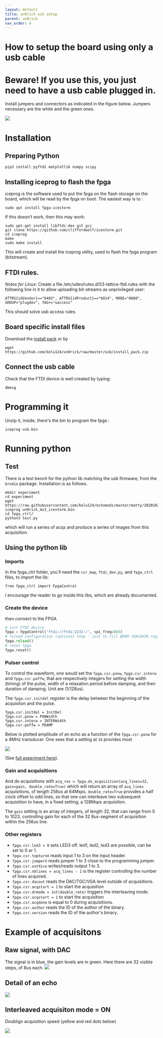 ```yaml
---
layout: default
title: un0rick usb setup
parent: un0rick
nav_order: 4
---
```


# How to setup the board using only a usb cable

# Beware! If you use this, you just need to have a usb cable plugged in.

Install jumpers and connectors as indicated in the figure below. Jumpers necessary are the white and the green ones. 

![](https://raw.githubusercontent.com/kelu124/echomods/master/include/community/Abdulrhman/unnamed.jpg)


# Installation 

## Preparing Python

`pip3 install pyftdi matplotlib numpy scipy`

## Installing iceprog to flash the fpga

iceprog is the software used to put the fpga on the flash storage on the board, which will be read by the fpga on boot. The easiest way is to :

`sudo apt install fpga-icestorm`

If this doesn’t work, then this may work:

```
sudo apt-get install libftdi-dev git gcc 
git clone https://github.com/cliffordwolf/icestorm.git
cd iceprog
make 
sudo make install
```

This will create and install the iceprog utility, used to flash the fpga program (bitstream).

## FTDI rules.

_Notes for Linux_: Create a file /etc/udev/rules.d/53-lattice-ftdi.rules with the following line in it to allow uploading bit-streams as unprivileged user:

`ATTRS{idVendor}=="0403", ATTRS{idProduct}=="6014", MODE="0660", GROUP="plugdev", TAG+="uaccess"`

This should solve usb access rules.

## Board specific install files

Download the [install pack](https://github.com/kelu124/un0rick/blob/master/usb/install_pack.zip) or by 

`wget https://github.com/kelu124/un0rick/raw/master/usb/install_pack.zip`


## Connect the usb cable

Check that the FTDI device is well created by typing:

`dmesg`

# Programming it

Unzip it, inside, there's the bin to program the fpga :
 
`iceprog usb.bin`

# Running python

## Test

There is a test bench for the python lib matching the usb firmware, from the `brodie` package. Installation is as follows.

```
mkdir experiment
cd experiment
wget https://raw.githubusercontent.com/kelu124/echomods/master/matty/20201026a/brodie.zip
iceprog un0rick_ms3_icestorm.bin
cd fpga_ctrl/
python3 test.py
```

which will run a series of acqs and produce a series of images from this acquisition. 

## Using the python lib

### Imports

In the fpga_ctrl folder, you'll need the `csr_map`, `ftdi_dev.py`, and `fpga_ctrl` files, to import the lib:

`from fpga_ctrl import FpgaControl`

I encourage the reader to go inside this libs, which are already documented.

### Create the device

then connect to the FPGA

```python
# init FTDI device
fpga = FpgaControl('ftdi://ftdi:2232:/', spi_freq=8E6)
# reload configuration (optional step - just to fill BRAM (DACGAIN registers) with initial values)
fpga.reload()
# reset fpga
fpga.reset()
```

### Pulser control

To control the waveform, one would set the `fpga.csr.ponw`, `fpga.csr.interw` and `fpga.csr.poffw`, that are respectively integers for setting the width (timing) of the pulse, width of a relaxation period before damping, and then duration of damping. Unit are (1/128us).

The `fpga.csr.initdel` register is the delay between the beginning of the acquisiton and the pulse. 

```
fpga.csr.initdel = InitDel
fpga.csr.ponw = PONWidth
fpga.csr.interw = INTERWidth
fpga.csr.poffw = PDAMP
```

Below is plotted amplitude of an echo as a function of the `fpga.csr.ponw` for a 4MHz transducer. One sees that a setting at `16` provides most

![](https://raw.githubusercontent.com/kelu124/echomods/master/matty/20201031a/amplitude.png)

(See [full experiment here](https://github.com/kelu124/echomods/tree/master/matty/20201031a)).

### Gain and acquisitions

And do acquisitions with `acq_res = fpga.do_acquisition(acq_lines=32, gain=gain, double_rate=True)` which will return an array of `acq_lines` acquisitions, of length 256us at 64Msps.
`double_rate=True` provides a half clock offset to odd lines, so that one can interleave two subsequent acquisition to have, in a fixed setting, a 128Msps acquisition.

The `gain` setting is an array of integers, of length 32, that can range from 0 to 1023, controlling gain for each of the 32 8us-segment of acquisition within the 256us line. 


### Other registers

* `fpga.csr.led3 = 0` sets LED3 off. led1, led2, led3 are possible, can be set to 0 or 1.
* `fpga.csr.topturnX` reads input 1 to 3 on the input header.
* `fpga.csr.jumperX` reads jumper 1 to 3 close to the programming jumper.
* `fpga.csr.outXice` writes/reads output 1 to 3.
* `fpga.csr.nblines = acq_lines - 1` is the register controlling the number of lines acquired.
* `fpga.csr.dacout` reads the DAC/TGC/VGA level outside of acquisitions.
* `fpga.csr.acqstart = 1` to start the acquisition
* `fpga.csr.drmode = int(double_rate)` triggers the interleaving mode.
* `fpga.csr.acqstart = 1` to start the acquisition
* `fpga.csr.acqdone` is equal to 0 during acquisitions.
* `fpga.csr.author` reads the ID of the author of the binary.
* `fpga.csr.version` reads the ID of the author's binary.

# Example of acquisitons

## Raw signal, with DAC

The signal is in blue, the gain levels are in green. Here there are 32 visible steps, of 8us each.
![](https://raw.githubusercontent.com/kelu124/echomods/master/matty/20201103a/Acq%200.png)

## Detail of an echo

![](https://raw.githubusercontent.com/kelu124/echomods/master/matty/20201026a/fpga_ctrl/img/4.png)

## Interleaved acquisiton mode = ON

Doublign acquisition speed (yellow and red dots below)

![](https://raw.githubusercontent.com/kelu124/echomods/master/matty/20201026a/fpga_ctrl/img/6.png)




